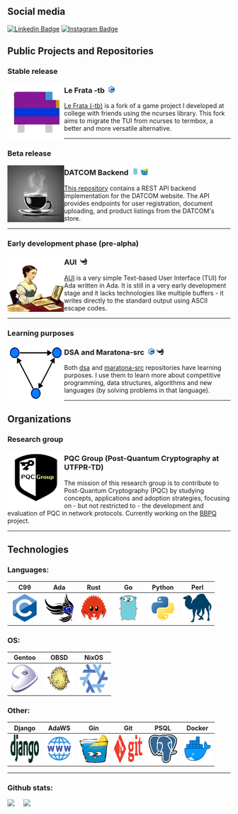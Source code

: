 ## Social media

[![Linkedin Badge](https://img.shields.io/badge/-alexandreboutrik-blue?style=flat-square&logo=Linkedin&logoColor=white&link=https://www.linkedin.com/in/alexandre-boutrik/)](https://www.linkedin.com/in/alexandre-boutrik/)
[![Instagram Badge](https://img.shields.io/badge/-alexboutrik-purple?style=flat-square&logo=instagram&logoColor=white&link=https://www.instagram.com/alexboutrik/)](https://www.instagram.com/alexboutrik/)

## Public Projects and Repositories

### Stable release

<p>
    <img width="128" height="128" align="left" src="./media/lefrata.png" />
</p>

### Le Frata -tb &nbsp;<img width="16" height="16" src="./media/c-original.svg" />

<a href="https://github.com/alexandreboutrik/lefrata-tb">Le Frata (-tb)</a> is a fork of a game project I developed at college with friends using the ncurses library. This fork aims to migrate the TUI from ncurses to termbox, a better and more versatile alternative.

---

### Beta release

<p>
    <img width="128" height="128" align="left" src="./media/datcom-backend.png">
</p>

### DATCOM Backend &nbsp;<img width="16" height="16" src="./media/go.png" />&nbsp;<img width="16" height="16" src="./media/gin.png" />

<a href="https://github.com/alexandreboutrik/datcom_backend">This repository</a> contains a REST API backend implementation for the DATCOM website. The API provides endpoints for user registration, document uploading, and product listings from the DATCOM's store.

---

### Early development phase (pre-alpha)

<p>
    <img width="128" height="128" align="left" src="./media/ada-oil.png" />
</p>

### AUI &nbsp;<img width="16" height="16" src="./media/ada.png" />

<a href="https://github.com/alexandreboutrik/aui">AUI</a> is a very simple Text-based User Interface (TUI) for Ada written in Ada. It is still in a very early development stage and it lacks technologies like multiple buffers - it writes directly to the standard output using ASCII escape codes.

---

### Learning purposes

<p>
    <img width="128" height="128" align="left" src="./media/graph.png" />
</p>

### DSA and Maratona-src &nbsp;<img width="16" height="16" src="./media/c-original.svg">&nbsp;<img width="16" height="16" src="./media/ada.png" />

Both <a href="https://github.com/alexandreboutrik/dsa">dsa</a> and <a href="https://github.com/alexandreboutrik/maratona-src">maratona-src</a> repositories have learning purposes. I use them to learn more about competitive programming, data structures, algorithms and new languages (by solving problems in that language).

---

## Organizations

### Research group

<p>
    <img width="128" height="128" align="left" src="./media/pqc-group-2.png" />
</p>

### PQC Group (Post-Quantum Cryptography at UTFPR-TD)

The mission of this research group is to contribute to Post-Quantum Cryptography (PQC) by studying concepts, applications and adoption strategies, focusing on - but not restricted to - the development and evaluation of PQC in network protocols. Currently working on the <a href="https://pqc-group-utfpr.github.io/projects.html">BBPQ</a> project.

---

## Technologies

### Languages:

| C99 | Ada | Rust | Go | Python | Perl |
|:---:|:---:|:----:|:--:|:------:|:----:|
| <img width="64" height="64" src="./media/c-original.svg" /> | <img width="64" height="64" src="./media/ada.png" /> | <img width="64" height="64" src="./media/rust.png" /> | <img width="64" height="64" src="./media/go.png" /> | <img width="64" height="64" src="./media/python.svg" /> | <img width="64" height="64" src="./media/perl.png" /> |

### OS:

| Gentoo | OBSD | NixOS |
|:------:|:----:|:-----:|
| <img width="64" height="64" src="./media/gentoo.svg" /> | <img width="64" height="64" src="./media/openbsd.png" /> | <img width="64" height="64" src="./media/nix.png" /> |

### Other:

| Django | AdaWS | Gin | Git | PSQL | Docker |
|:------:|:-----:|:---:|:---:|:----:|:------:|
| <img width="64" height="64" src="./media/django.png" /> | <img width="64" height="64" src="./media/ada-aws.png" /> | <img width="64" height="64" src="./media/gin.png" /> | <img width="64" height="64" src="./media/git.svg" /> | <img width="64" height="64" src="./media/postgresql.svg" /> | <img width="64" height="64" src="./media/docker.png" /> |

---

### Github stats:

<div class="container">
    <img style="width: auto; height: 128px;" class="img" src="https://github-readme-stats.vercel.app/api?username=alexandreboutrik&theme=vision-friendly-dark&hide=contribs,stars" />
&nbsp;
&nbsp;
    <img style="width: auto; height: 128px" src="https://github-readme-stats.vercel.app/api/top-langs?username=alexandreboutrik&layout=compact&langs_count=4&theme=vision-friendly-dark" />
</div>
